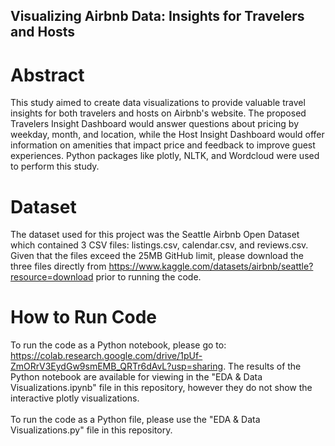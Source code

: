 ## Visualizing Airbnb Data: Insights for Travelers and Hosts

# Abstract
This study aimed to create data visualizations to provide valuable travel insights for both travelers and hosts on Airbnb's website. The proposed Travelers Insight Dashboard would answer questions about pricing by weekday, month, and location, while the Host Insight Dashboard would offer information on amenities that impact price and feedback to improve guest experiences. Python packages like plotly, NLTK, and Wordcloud were used to perform this study.

# Dataset
The dataset used for this project was the Seattle Airbnb Open Dataset which contained 3 CSV files: listings.csv, calendar.csv, and reviews.csv. <br>
Given that the files exceed the 25MB GitHub limit, please download the three files directly from https://www.kaggle.com/datasets/airbnb/seattle?resource=download prior to running the code. 

# How to Run Code
To run the code as a Python notebook, please go to: https://colab.research.google.com/drive/1pUf-ZmORrV3EydGw9smEMB_QRTr6dAvL?usp=sharing. The results of the Python notebook are available for viewing in the "EDA & Data Visualizations.ipynb" file in this repository, however they do not show the interactive plotly visualizations. <br> <br>
To run the code as a Python file, please use the "EDA & Data Visualizations.py" file in this repository.

